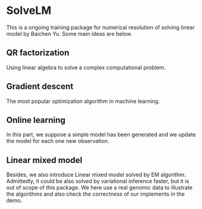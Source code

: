 # SolveLM

This is a ongoing training package for numerical resolution of solving linear model by Baichen Yu. Some main ideas are below.

## QR factorization
Using linear algebra to solve a complex computational problem.

## Gradient descent
The most popular optimization algorithm in machine learning.

## Online learning
In this part, we suppose a simple model has been generated and we update the model for each one new observation.

## Linear mixed model
Besides, we also introduce Linear mixed model solved by EM algorithm. Admittedly, it could be also solved by variational inference faster, but it is out of scope of this package. We here use a real genomic data to illustrate the algorithms and also check the correctness of our implements in the demo.
